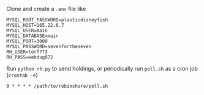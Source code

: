 Clone and create a `.env` file like
```
MYSQL_ROOT_PASSWORD=plasticdisneyfish
MYSQL_HOST=165.22.6.7
MYSQL_USER=main
MYSQL_DATABASE=main
MYSQL_PORT=3000
MYSQL_PASSWORD=sevenfortheseven
RH_USER=terf773
RH_PASS=webdug872
```
Run `python rh.py` to send holdings, or periodically run `poll.sh` as a cron job (`crontab -e`)
```
0 * * * * /path/to/robinshare/poll.sh
```

